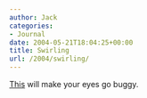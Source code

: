 ```yaml
---
author: Jack
categories:
- Journal
date: 2004-05-21T18:04:25+00:00
title: Swirling
url: /2004/swirling/
---
```


[This][1] will make your eyes go buggy.

 [1]: http://www.zongrila.net/swirl.htm